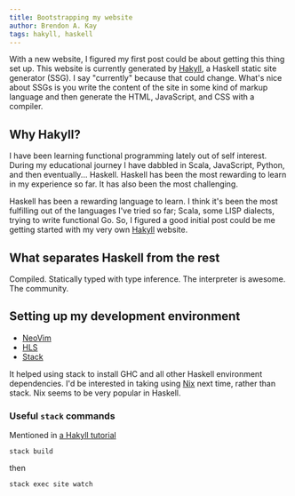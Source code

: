 ```yaml
---
title: Bootstrapping my website
author: Brendon A. Kay
tags: hakyll, haskell
---
```


With a new website, I figured my first post could be about getting this thing set up.
This website is currently generated by [Hakyll](http://jaspervdj.be/hakyll), a Haskell static site generator (SSG).
I say "currently" because that could change. What's nice about SSGs is you
write the content of the site in some kind of markup language and then generate the HTML,
JavaScript, and CSS with a compiler.

## Why Hakyll?
I have been learning functional programming lately out of self interest. During my
educational journey I have dabbled in Scala, JavaScript, Python, and then eventually... Haskell.
Haskell has been the most rewarding to learn in my experience so far. It has also been
the most challenging.

Haskell has been a rewarding language to learn. I think it's been the most
fulfilling out of the languages I've tried so far; Scala, some LISP dialects,
trying to write functional Go. So, I figured a good initial post could be me
getting started with my very own [Hakyll](http://jaspervdj.be/hakyll) website.

## What separates Haskell from the rest
Compiled. Statically typed with type inference. The interpreter is awesome.
The community.

## Setting up my development environment
- [NeoVim](https://neovim.io/)
- [HLS](https://github.com/haskell/haskell-language-server)
- [Stack](https://docs.haskellstack.org/en/stable/)

It helped using stack to install GHC and all other Haskell environment dependencies.
I'd be interested in taking using [Nix](https://github.com/NixOS) next time, rather than stack. Nix seems to be very popular in Haskell.

### Useful `stack` commands
Mentioned in [a Hakyll tutorial](https://jaspervdj.be/hakyll/tutorials/01-installation.html)
```
stack build
```
then
```
stack exec site watch
```
